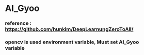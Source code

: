 # AI_Gyoo

### reference : https://github.com/hunkim/DeepLearnungZeroToAll/

### opencv is used environment variable, Must set AI_Gyoo variable
